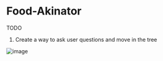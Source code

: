 # Food-Akinator

TODO
1. Create a way to ask user questions and move in the tree

![image](https://user-images.githubusercontent.com/64583165/228935455-3d088a0a-8444-4514-8b1e-f2c538409428.png)

